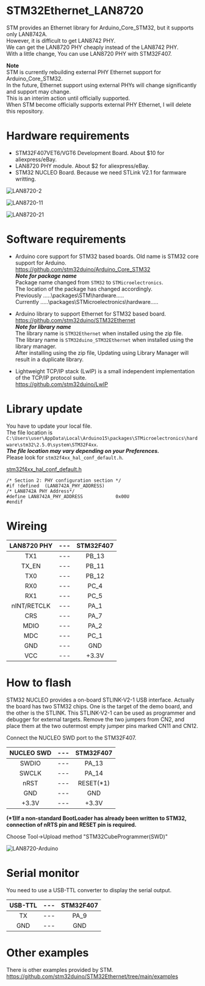 # STM32Ethernet_LAN8720

STM provides an Ethernet library for Arduino_Core_STM32, but it supports only LAN8742A.   
However, it is difficult to get LAN8742 PHY.   
We can get the LAN8720 PHY cheaply instead of the LAN8742 PHY.   
With a little change, You can use LAN8720 PHY with STM32F407.

__Note__   
STM is currently rebuilding external PHY Ethernet support for Arduino_Core_STM32.   
In the future, Ethernet support using external PHYs will change significantly and support may change.   
This is an interim action until officially supported.   
When STM become officially supports external PHY Ethernet, I will delete this repository.

# Hardware requirements

- STM32F407VET6/VGT6 Development Board. About $10 for aliexpress/eBay.   
- LAN8720 PHY module. About $2 for aliexpress/eBay.   
- STM32 NUCLEO Board. Because we need STLink V2.1 for farmware writting.   

![LAN8720-2](https://user-images.githubusercontent.com/6020549/62419501-80a64d00-b6bc-11e9-9cc1-9293446bec45.JPG)

![LAN8720-11](https://user-images.githubusercontent.com/6020549/62419879-2362c980-b6c5-11e9-8bd9-0fc0ef1444b0.JPG)

![LAN8720-21](https://user-images.githubusercontent.com/6020549/62815224-ca29e880-bb51-11e9-9197-a6f8a1870501.JPG)

# Software requirements

- Arduino core support for STM32 based boards. Old name is STM32 core support for Arduino.   
https://github.com/stm32duino/Arduino_Core_STM32   
___Note for package name___   
Package name changed from ```STM32``` to ```STMicroelectronics```.   
The location of the package has changed accordingly.   
Previously .....\packages\STM\hardware\.....   
Currently .....\packages\STMicroelectronics\hardware\.....   

- Arduino library to support Ethernet for STM32 based board.   
https://github.com/stm32duino/STM32Ethernet   
___Note for library name___   
The library name is ```STM32Ethernet``` when installed using the zip file.   
The library name is ```STM32duino_STM32Ethernet``` when installed using the library manager.   
After installing using the zip file, Updating using Library Manager will result in a duplicate library.   

- Lightweight TCP/IP stack (LwIP) is a small independent implementation of the TCP/IP protocol suite.   
https://github.com/stm32duino/LwIP   

# Library update
You have to update your local file.   
The file location is ```C:\Users\user\AppData\Local\Arduino15\packages\STMicroelectronics\hardware\stm32\2.5.0\system\STM32F4xx```.   
___The file location may vary depending on your Preferences.___   
Please look for ```stm32f4xx_hal_conf_default.h```.   

[stm32f4xx_hal_conf_default.h](https://github.com/stm32duino/Arduino_Core_STM32/blob/85fd492c15a87048086e7e82318c555fb6410a41/system/STM32F4xx/stm32f4xx_hal_conf_default.h#L233-L273)

```
/* Section 2: PHY configuration section */
#if !defined  (LAN8742A_PHY_ADDRESS)
/* LAN8742A PHY Address*/
#define LAN8742A_PHY_ADDRESS            0x00U
#endif
```

# Wireing

|LAN8720 PHY|---|STM32F407|
|:-:|:-:|:-:|
|TX1|---|PB_13|
|TX_EN|---|PB_11|
|TX0|---|PB_12|
|RX0|---|PC_4|
|RX1|---|PC_5|
|nINT/RETCLK|---|PA_1|
|CRS|---|PA_7|
|MDIO|---|PA_2|
|MDC|---|PC_1|
|GND|---|GND|
|VCC|---|+3.3V|

# How to flash

STM32 NUCLEO provides a on-board STLINK-V2-1 USB interface.
Actually the board has two STM32 chips. One is the target of the demo board, and the other is the STLINK.
This STLINK-V2-1 can be used as programmer and debugger for external targets.
Remove the two jumpers from CN2, and place them at the two outermost empty jumper pins marked CN11 and CN12.

Connect the NUCLEO SWD port to the STM32F407.   

|NUCLEO SWD|---|STM32F407|
|:-:|:-:|:-:|
|SWDIO|---|PA_13|
|SWCLK|---|PA_14|
|nRST|---|RESET(*1)|
|GND|---|GND|
|+3.3V|---|+3.3V|

__(*1)If a non-standard BootLoader has already been written to STM32, connection of nRTS pin and RESET pin is required.__

Choose Tool->Upload method "STM32CubeProgrammer(SWD)"

![LAN8720-Arduino](https://user-images.githubusercontent.com/6020549/113068815-07952b00-91fa-11eb-8e88-1f7aa6a9b79a.JPG)

# Serial monitor

You need to use a USB-TTL converter to display the serial output.   

|USB-TTL|---|STM32F407|
|:-:|:-:|:-:|
|TX|---|PA_9|
|GND|---|GND|

# Other examples
There is other examples provided by STM.   
https://github.com/stm32duino/STM32Ethernet/tree/main/examples
